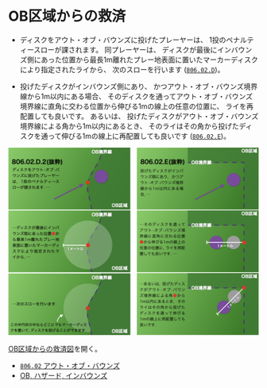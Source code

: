 # OB区域からの救済

* ディスクをアウト・オブ・バウンズに投げたプレーヤーは、
1投のペナルティースローが課されます。
同プレーヤーは、
ディスクが最後にインバウンズ側にあった位置から最長1m離れたプレー地表面に置いたマーカーディスクにより指定されたライから、
次のスローを行います
([`806.02.D`](80602))。

* 投げたディスクがインバウンズ側にあり、
かつアウト・オブ・バウンズ境界線から1m以内にある場合、
そのディスクを通ってアウト・オブ・バウンズ境界線に直角に交わる位置から伸びる1mの線上の任意の位置に、
ライを再配置しても良いです。
あるいは、
投げたディスクがアウト・オブ・バウンズ境界線による角から1m以内にあるとき、
そのライはその角から投げたディスクを通って伸びる1mの線上に再配置しても良いです
([`806.02.E`](80602))。

![OB区域からの救済図](assets/img/relief-from-ob.png)

[OB区域からの救済図](https://jpdga-shizuoka.github.io/rules/assets/img/relief-from-ob.png)を開く。

* [`806.02` アウト・オブ・バウンズ](80602)
* [OB, ハザード, インバウンズ](obhazardinbounds)
